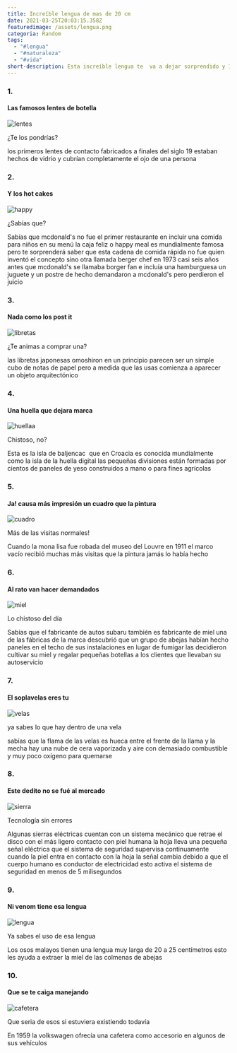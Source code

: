 ```yaml
---
title: Increíble lengua de mas de 20 cm
date: 2021-03-25T20:03:15.358Z
featuredimage: /assets/lengua.png
categoria: Random
tags:
  - "#lengua"
  - "#naturaleza"
  - "#vida"
short-description: Esta increíble lengua te  va a dejar sorprendido y 10 cosas mas que no sabias
---
```

### 1.

#### Las famosos lentes de botella

![lentes ](/assets/lentess.jfif "lentes")



¿Te los pondrías? <br/>

los primeros lentes de contacto fabricados a finales del siglo 19 estaban hechos de vidrio y cubrían completamente el ojo de una persona



### 2.

#### Y los hot cakes 

![happy ](/assets/happymeal.jpg "happy")

¿Sabías que? <br/>

Sabías que mcdonald's no fue el primer restaurante en incluir una comida para niños en su menú la caja feliz o happy meal es mundialmente famosa pero te sorprenderá saber que esta cadena de comida rápida no fue quien inventó el concepto sino otra llamada berger chef en 1973 casi seis años antes que mcdonald's se llamaba borger fan e incluía una hamburguesa un juguete y un postre de hecho demandaron a mcdonald's pero perdieron el juicio

### 3. 

#### Nada como los post it 

![libretas ](/assets/fsk.jpg "libretas")



¿Te animas a comprar una? <br/>

las libretas japonesas omoshiron en un principio parecen ser un simple cubo de notas de papel pero a medida que las usas comienza a aparecer un objeto arquitectónico

### 4.

#### Una huella que dejara marca 

![huellaa](/assets/huellas.jpg "huellaa")



Chistoso, no? <br/>

Esta es la isla de baljencac  que en Croacia es conocida mundialmente como la isla de la huella digital las pequeñas divisiones están formadas por cientos de paneles de yeso construidos a mano o para fines agrícolas

### 5.

#### Ja! causa más impresión un cuadro que la pintura 

![cuadro](/assets/monalisa.jpg "cuadro")





Más de las visitas normales! <br/>

Cuando la mona lisa fue robada del museo del Louvre en 1911 el marco vacío recibió muchas más visitas que la pintura jamás lo había hecho

### 6.

#### Al rato van hacer demandados 

![miel](/assets/miel.jpg "miel")



Lo chistoso del día <br/>

Sabías que el fabricante de autos subaru también es fabricante de miel una de las fábricas de la marca descubrió que un grupo de abejas habían hecho paneles en el techo de sus instalaciones en lugar de fumigar las decidieron cultivar su miel y regalar pequeñas botellas a los clientes que llevaban su autoservicio



### 7.

#### El soplavelas eres tu 

![velas](/assets/velas.jfif "velas")





ya sabes lo que hay dentro de una vela <br/>

sabías que la flama de las velas es hueca entre el frente de la llama y la mecha hay una nube de cera vaporizada y aire con demasiado combustible y muy poco oxígeno para quemarse



### 8.

#### Este dedito no se fué al mercado 

![sierra](/assets/sierra.jpg "sierra")



Tecnología sin errores <br/>

Algunas sierras eléctricas cuentan con un sistema mecánico que retrae el disco con el más ligero contacto con piel humana la hoja lleva una pequeña señal eléctrica que el sistema de seguridad supervisa continuamente cuando la piel entra en contacto con la hoja la señal cambia debido a que el cuerpo humano es conductor de electricidad esto activa el sistema de seguridad en menos de 5 milisegundos

### 9.

#### Ni venom tiene esa lengua

![lengua ](/assets/legnia.jfif "lengua ")



Ya sabes el uso de esa lengua <br/>



Los osos malayos tienen una lengua muy larga de 20 a 25 centímetros esto les ayuda a extraer la miel de las colmenas de abejas

### 10.

#### Que se te caiga manejando 

![cafetera](/assets/cafetera.jpg "cafetera")



Que seria de esos si estuviera existiendo todavía <br/>

En 1959 la volkswagen ofrecía una cafetera como accesorio en algunos de sus vehículos